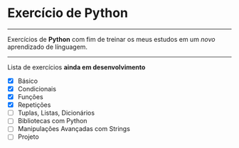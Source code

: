 # Exercício de Python
***
Exercícios de **Python** com fim de treinar os meus estudos em um *novo* aprendizado de línguagem.
***
Lista de exercícios **ainda em desenvolvimento**

- [x] Básico
- [x] Condicionais
- [x] Funções
- [x] Repetições
- [ ] Tuplas, Listas, Dicionários
- [ ] Bibliotecas com Python
- [ ] Manipulações Avançadas com Strings
- [ ] Projeto  
